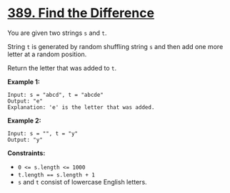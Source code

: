 # [389. Find the Difference](https://leetcode.com/problems/find-the-difference/description/?envType=study-plan-v2&envId=programming-skills)

You are given two strings `s` and `t`.

String `t` is generated by random shuffling string `s` and then add one more letter at a random position.

Return the letter that was added to `t`.

**Example 1:** 

```
Input: s = "abcd", t = "abcde"
Output: "e"
Explanation: 'e' is the letter that was added.
```

**Example 2:** 

```
Input: s = "", t = "y"
Output: "y"
```

**Constraints:** 

- `0 <= s.length <= 1000`
- `t.length == s.length + 1`
- `s` and `t` consist of lowercase English letters.